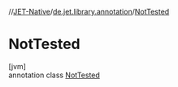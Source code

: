 //[JET-Native](../../../index.md)/[de.jet.library.annotation](../index.md)/[NotTested](index.md)

# NotTested

[jvm]\
annotation class [NotTested](index.md)
